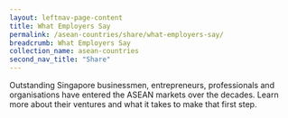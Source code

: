 ```yaml
---
layout: leftnav-page-content
title: What Employers Say
permalink: /asean-countries/share/what-employers-say/
breadcrumb: What Employers Say
collection_name: asean-countries
second_nav_title: "Share"
---
```


Outstanding Singapore businessmen, entrepreneurs, professionals and organisations have entered the ASEAN markets over the decades. Learn more about their ventures and what it takes to make that first step.